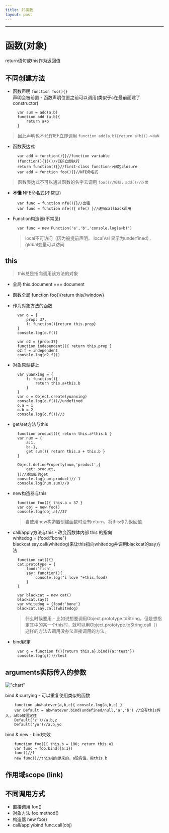 ```yaml
---
title: JS函数
layout: post
---
```

---
# 函数(对象)

return语句或this作为返回值
## 不同创建方法
* 函数声明 `function foo(){}`  
声明会被前置 - 函数声明位置之前可以调用(类似于c在最前面建了constructor)
		
		var sum = add(a,b)
		function add (a,b){
			return a+b		
		} 
 
> 因此声明也不允许IEF立即调用 `function add(a,b){return a+b}()->NaN`  

* 函数表达式  

		var add = function(){}//function variable
		(function(){})()//IEF立即执行
		return function(){}//first-class function->闭包closure
		var add = function foo(){}//NFE命名式 

> 函数表达式不可以通过函数的名字去调用 `foo()//报错，add()//正常`

* **不懂** NFE命名式(不常见)  

		var func = function nfe(){}//出错
		var func = function nfe(){ nfe() }//递归callback调用

* Function构造器(不常见)  

		var func = new Function('a','b','console.log(a+b)')
		
  > local不可访问（因为被提前声明， localVal 显示为underfined），global变量可以访问  
 
## this
> this总是指向调用该方法的对象  

* 全局 this.document === document  
* 函数全局 function foo(){return this//window}  
* 作为对象方法的函数  

		var o = {
			prop: 37,
			f: function(){return this.prop}
		}
		console.log(o.f())

		var o2 = {prop:37}
		function independent(){ return this.prop }
		o2.f = independent
		console.log(o2.f())

* 对象原型链上  

		var yuanxing = {
			f: function(){
				return this.a+this.b
			}
		}		
		var o = Object.create(yuanxing)
		console.log(o.f())//undefined
		o.a = 1
		o.b = 2
		console.log(o.f())//3

* get/set方法与this  

		function product(){ return this.a*this.b }
		var num = { 
			a:1, 
			b:-1,
			get sum(){ return this.a + this.b }
		}

		Object.defineProperty(num,'product',{
			get: product,
		})//添加新的get
		console.log(num.product)//-1
		console.log(num.sum)//0

* new构造器与this  

		function foo(){ this.a = 37 }
		var obj = new foo()
		console.log(obj.a)//37 

  > 当使用new构造器创建函数时没有return，将this作为返回值  

* call/apply方法与this - 改变函数体内部 this 的指向  
  whitedog = {food:"bone"}   
  blackcat.say.call(whitedog)来让this指向whitedog并调用blackcat的say方法  

		function cat(){}
		cat.prototype = {
			food:'fish',
			say: function(){
				console.log("i love "+this.food)
			}
		}

		var blackcat = new cat()
		blackcat.say()
		var whitedog = {food:'bone'}
		blackcat.say.call(whitedog)

  > 什么时候要用 - 比如说想要调用Object.prototype.toString，但是想指定其中的某一个this时，就可以用Object.prototype.toString.call（）这样的方法去调用没办法直接调用的方法。  

* bind绑定  

		var g = function f(){return this.a}.bind({a:"test"})
		console.log(g())//test


## arguments实际传入的参数
!["chart"](http://img.mukewang.com/5608d60d000103e812800720.jpg)  

bind & currying - 可以重复使用类似的函数  
		
		function abwhatever(a,b,c){ console.log(a,b,c) }
		var Default = abwhatever.bind(undefined/null,'a','b') //没有this传入, a和b被固定住
		Default('z')//a,b,z
		Default('yo')//a,b,yo

bind & new - bind失效  
		
		function foo(){ this.b = 100; return this.a}
		var func = foo.bind({a:1})
		func()//1
		new func()//this指向原来的，a没有值，用this.b


## 作用域scope (link)

## 不同调用方式
* 直接调用 foo()  
* 对象方法 foo.method()  
* 构造器   new foo()  
* call/apply/bind func.call(obj)  


